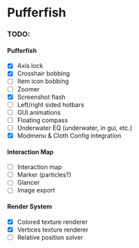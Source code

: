 # Pufferfish

### TODO:

#### Pufferfish

- [X] Axis lock
- [X] Crosshair bobbing
- [ ] Item icon bobbing
- [ ] Zoomer
- [X] Screenshot flash
- [ ] Left/right sided hotbars
- [ ] GUI animations
- [ ] Floating compass
- [ ] Underwater EQ (underwater, in gui, etc.)
- [X] Modmenu & Cloth Config integration

#### Interaction Map

- [ ] Interaction map
- [ ] Marker (particles?)
- [ ] Glancer
- [ ] Image export

#### Render System
- [X] Colored texture renderer
- [X] Vertices texture renderer
- [ ] Relative position solver